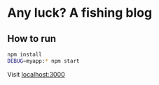 # Any luck? A fishing blog


## How to run

```bash
npm install
DEBUG=myapp:* npm start
```

Visit [localhost:3000](http://localhost:3000)
